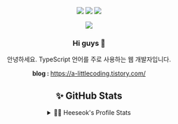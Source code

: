 <div align=center> 
<p>
<a href="https://a-littlecoding.tistory.com/" target="_blank"><img src="https://img.shields.io/badge/Blog-DD0B78?style=flat-square&logo=GitHub%20Sponsors&logoColor=white"/></a>
<a href="mailto:weeds1590@gmail.com" target="_blank"><img src="https://img.shields.io/badge/weeds1590@gmail.com-EA4335?style=flat-square&logo=Gmail&logoColor=white"/></a>
<a href="https://www.linkedin.com/in/%ED%9D%AC%EC%84%9D-%EA%B3%A0-922b87230/" target="_blank"><img src="https://img.shields.io/badge/heeseokgo-0A66C2?style=flat-square&logo=Linkedin&logoColor=white"/></a>  
</p>
  
  <p>
  <a href="https://hits.seeyoufarm.com"><img src="https://hits.seeyoufarm.com/api/count/incr/badge.svg?url=https%3A%2F%2Fgithub.com%2FGoHeeSeok00&count_bg=%2379C83D&title_bg=%23555555&icon=ghostery.svg&icon_color=%23E7E7E7&title=hits&edge_flat=false"/></a>
  </p>

<p>
  <h3> Hi guys 👋 </h3>  
  
  안녕하세요. TypeScript 언어를 주로 사용하는 웹 개발자입니다.
  
  
  <b>blog : </b> https://a-littlecoding.tistory.com/
  <br/>
  
</p>
</div>
  

<div align=center> 
  
## ✨  GitHub Stats
  <details> 
    <br />
    <summary>👩‍💻 Heeseok's Profile Stats </summary>    
    <a href="https://github.com/GoHeeSeok00/GoHeeSeok00">  <img align="center" src="https://github-readme-stats.vercel.app/api/top-langs/?username=GoHeeSeok00&hide=java&theme=buefy&langs_count=3" />
    </a>
    <a href="https://github.com/GoHeeSeok00/GoHeeSeok00">
    <img align="center" src="https://github-readme-stats.vercel.app/api?username=GoHeeSeok00&custom_title=heeseok's+Github+Stats&line_height=27&count_private=true&theme=buefy&show_icons=true" alt="heeseok's GitHub Stats" />
    </a>
  </details>

</div>

<div align=center> 

<!-- ## 🎇 Skill 🎇

### 🍀 Main

<img src="https://img.shields.io/badge/Python-3776AB?style=plastic&logo=python&logoColor=white"/>
<img src="https://img.shields.io/badge/Django-092E20?style=plastic&logo=django&logoColor=white"/>
<img src="https://img.shields.io/badge/MySQL-4479A1?style=plastic&logo=mysql&logoColor=white"/>

<br>
<br>

<img src="https://img.shields.io/badge/Amazon EC2-FF9900?style=plastic&logo=amazon aws&logoColor=white"/>
<img src="https://img.shields.io/badge/Amazon RDS-527FFF?style=plastic&logo=amazon aws&logoColor=white"/>
<img src="https://img.shields.io/badge/Docker-2496ED?style=plastic&logo=docker&logoColor=white"/>

<br>

### ☘ Sub

<img src="https://img.shields.io/badge/Amazon S3-569A31?style=plastic&logo=amazon aws&logoColor=white"/>
<img src="https://img.shields.io/badge/Nginx-009639?style=plastic&logo=nginx&logoColor=white"/>
<img src="https://img.shields.io/badge/Gunicorn-499848?style=plastic&logo=gunicorn&logoColor=white"/>

<br>
<br>

<img src="https://img.shields.io/badge/JavaScript-F7DF1E?style=plastic&logo=javascript&logoColor=white"/>
<img src="https://img.shields.io/badge/HTML5-E34F26?style=plastic&logo=html5&logoColor=white"/>
<img src="https://img.shields.io/badge/CSS3-1572B6?style=plastic&logo=css3&logoColor=white"/>

<br>
<br>

<img src="https://img.shields.io/badge/TensorFlow-FF6F00?style=plastic&logo=tensorflow&logoColor=white"/>
<img src="https://img.shields.io/badge/Flask-000000?style=plastic&logo=flask&logoColor=white"/>

<img src="https://img.shields.io/badge/PostgreSQL-4169E1?style=plastic&logo=postgresql&logoColor=white"/>
<img src="https://img.shields.io/badge/Redis-DC382D?style=plastic&logo=redis&logoColor=white"/>
<img src="https://img.shields.io/badge/MongoDB-47A248?style=plastic&logo=mongodb&logoColor=white"/>

</div> -->
